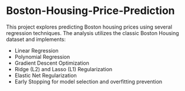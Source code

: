 # Boston-Housing-Price-Prediction
This project explores predicting Boston housing prices using several regression techniques. The analysis utilizes the classic Boston Housing dataset and implements:

- Linear Regression
- Polynomial Regression
- Gradient Descent Optimization
- Ridge (L2) and Lasso (L1) Regularization
- Elastic Net Regularization
- Early Stopping for model selection and overfitting prevention
